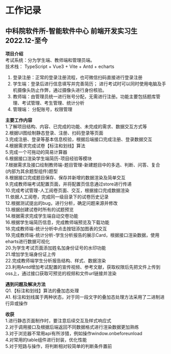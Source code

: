 # 工作记录

## 中科院软件所-智能软件中心  前端开发实习生  2022.12-至今

**项目介绍**    
考试系统：分为学生端、教师端和管理员端。   
技术栈： TypeScript + Vue3 + Vite + Antd + echarts    
1) 登录注册：正常的登录注册流程，也可微信扫码直接进行登录注册    
2) 学生端：登录后进行信息填写并完善简历； 进行考试时可以同时使用电脑及手机摄像头防止作弊，通过摄像头进行身份核验。    
3) 教师端：由管理员统一进行账号分配，无需进行注册。功能主要包括题库管理、考试管理、考生管理、统计分析    
4) 管理端： 分配账号，权限管理    

**主要工作内容**    
1.了解项目结构、内容、已完成的功能、未完成的需求、数据交互方式等    
2.根据UI图绘制静态登录、注册、扫码登录等页面    
3.完成注册、登录等基本信息校验，根据后端接口完成注册、登录数据交互    
4.根据需求完成试卷【标注和划线】算法    
5.完成一个可拖动的简易计算器    
6.根据接口渲染学生端简历-项目经验等模块    
7.根据需求及接口绘制教师端-题目管理-新建题目中的多选、判断、问答、复合(内部为其余题型组件)题型    
8.根据接口完成题目保存、保存并新增的数据渲染及简单交互    
9.完成教师端考试配置页面，并将配置页信息通过store进行传递    
10.完成考试管理-人工阅卷页面、交互，根据接口完成数据渲染    
11.依据人工阅卷，完成同一级目录下的试卷历史记录    
12.根据测试提出的bug，进行分析，确定问题来源并修改    
13.根据创建试卷时所有的试题预览    
14.根据需求完成学生端自动交卷功能    
16.根据学生端简历信息，完成教师端预览及下载功能    
18.完成教师端-统计分析中点击按钮添加图表的交互    
19.完成教师端-统计分析-学生分析报告的展示Card，根据接口渲染数据，使用eharts进行数据可视化         
20.为学生考试页面添加姓名加身份证号的水印功能    
21.增加学生端身份证上传    
22.完成教师端学生分析报告结构、样式、数据渲染    
23.利用Antd增加考试配置的宣传视频、参考文献，获取权限后先把文件上传到oss上，通过接口获取可预览的视频和文件url链接并渲染    

**遇到问题及解决方法**    
Q1.【标注和划线】算法的叠加态处理    
A1. 标注和划线属于两种状态，对于同一段文字的叠加态处理方法采用了二进制进行异或操作    


**收获**    
1.进行静态页面制作时，要注意后续交互及样式响应式    
2.对于调用接口及根据后端返回不同数据格式进行渲染数据更加熟练    
3.对于浏览器不常用api有所涉猎，例如操作window.onbeforeunload    
4.对常用的table组件进行封装，优化性能    
5.对于短路与操作，将判断相对较简单的判断条件置前    

